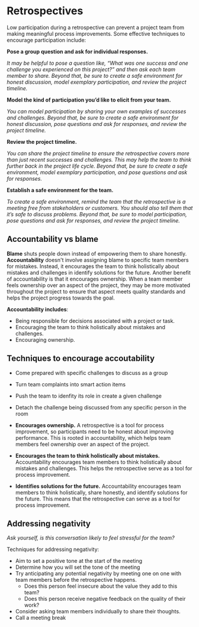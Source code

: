# Retrospectives

Low participation during a retrospective can prevent a project team from making meaningful process improvements. Some effective techniques to encourage participation include:

__Pose a group question and ask for individual responses.__

*It may be helpful to pose a question like, “What was one success and one challenge you experienced on this project?” and then ask each team member to share. Beyond that, be sure to create a safe environment for honest discussion, model exemplary participation, and review the project timeline.*

__Model the kind of participation you’d like to elicit from your team.__

*You can model participation by sharing your own examples of successes and challenges. Beyond that, be sure to create a safe environment for honest discussion, pose questions and ask for responses, and review the project timeline.*

__Review the project timeline.__

*You can share the project timeline to ensure the retrospective covers more than just recent successes and challenges. This may help the team to think further back in the project life cycle. Beyond that, be sure to create a safe environment, model exemplary participation, and pose questions and ask for responses.*

__Establish a safe environment for the team.__

*To create a safe environment, remind the team that the retrospective is a meeting free from stakeholders or customers. You should also tell them that it’s safe to discuss problems. Beyond that, be sure to model participation, pose questions and ask for responses, and review the project timeline.*

## Accountability vs blame
__Blame__ shuts people down instead of empowering them to share honestly. __Accountability__ doesn't involve assigning blame to specific team members for mistakes. Instead, it encourages the team to think holistically about mistakes and challenges in identify solutions for the future. Another benefit of accountability is that it encourages ownership. When a team member feels ownership over an aspect of the project, they may be more motivated throughout the project to ensure that aspect meets quality standards and helps the project progress towards the goal.

__Accountability includes__:
* Being responsible for decisions associated with a project or task.
* Encouraging the team to think holistically about mistakes and challenges.
* Encouraging ownership.

## Techniques to encourage accoutability
* Come prepared with specific challenges to discuss as a group
* Turn team complaints into smart action items
* Push the team to idenfity its role in create a given challenge
* Detach the challenge being discussed from any specific person in the room

* __Encourages ownership.__ A retrospective is a tool for process improvement, so participants need to be honest about improving performance. This is rooted in accountability, which helps team members feel ownership over an aspect of the project.
* __Encourages the team to think holistically about mistakes.__ Accountability encourages team members to think holistically about mistakes and challenges. This helps the retrospective serve as a tool for process improvement.
* __Identifies solutions for the future.__ Accountability encourages team members to think holistically, share honestly, and identify solutions for the future. This means that the retrospective can serve as a tool for process improvement.

## Addressing negativity
*Ask yourself, is this conversation likely to feel stressful for the team?*

Techniques for addressing negativity:
* Aim to set a positive tone at the start of the meeting
* Determine how you will set the tone of the meeting
* Try anticipating any potential negativity by meeting one on one with team members before the retrospective happens.
  * Does this person feel insecure about the value they add to this team?
  * Does this person receive negative feedback on the quality of their work?
* Consider asking team members individually to share their thoughts.
* Call a meeting break

